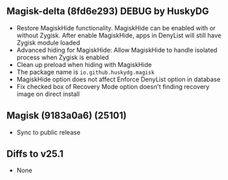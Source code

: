 ## Magisk-delta (8fd6e293) DEBUG by HuskyDG

- Restore MagiskHide functionality. MagiskHide can be enabled with or without Zygisk. After enable MagiskHide, apps in DenyList will still have Zygisk module loaded
- Advanced hiding for MagiskHide: Allow MagiskHide to handle isolated process when Zygisk is enabled
- Clean up preload when hiding with MagiskHide
- The package name is `io.github.huskydg.magisk`
- MagiskHide option does not affect Enforce DenyList option in database
- Fix checked box of Recovery Mode option doesn't finding recovery image on direct install

## Magisk (9183a0a6) (25101)

- Sync to public release

## Diffs to v25.1

- None